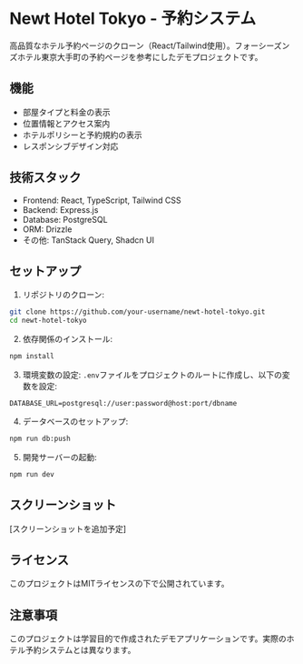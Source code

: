 # Newt Hotel Tokyo - 予約システム

高品質なホテル予約ページのクローン（React/Tailwind使用）。フォーシーズンズホテル東京大手町の予約ページを参考にしたデモプロジェクトです。

## 機能

- 部屋タイプと料金の表示
- 位置情報とアクセス案内
- ホテルポリシーと予約規約の表示
- レスポンシブデザイン対応

## 技術スタック

- Frontend: React, TypeScript, Tailwind CSS
- Backend: Express.js
- Database: PostgreSQL
- ORM: Drizzle
- その他: TanStack Query, Shadcn UI

## セットアップ

1. リポジトリのクローン:
```bash
git clone https://github.com/your-username/newt-hotel-tokyo.git
cd newt-hotel-tokyo
```

2. 依存関係のインストール:
```bash
npm install
```

3. 環境変数の設定:
`.env`ファイルをプロジェクトのルートに作成し、以下の変数を設定:
```env
DATABASE_URL=postgresql://user:password@host:port/dbname
```

4. データベースのセットアップ:
```bash
npm run db:push
```

5. 開発サーバーの起動:
```bash
npm run dev
```

## スクリーンショット

[スクリーンショットを追加予定]

## ライセンス

このプロジェクトはMITライセンスの下で公開されています。

## 注意事項

このプロジェクトは学習目的で作成されたデモアプリケーションです。実際のホテル予約システムとは異なります。

